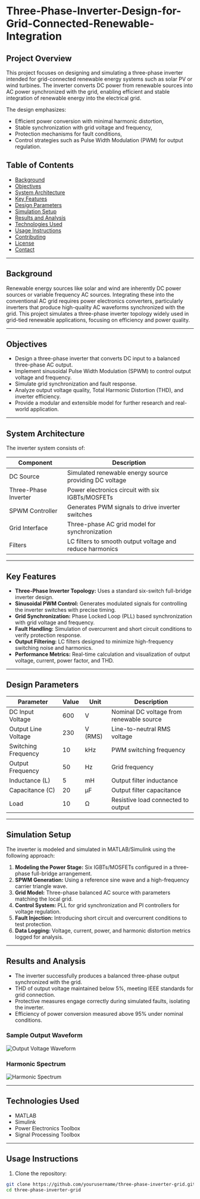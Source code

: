 # Three-Phase-Inverter-Design-for-Grid-Connected-Renewable-Integration




## Project Overview

This project focuses on designing and simulating a three-phase inverter intended for grid-connected renewable energy systems such as solar PV or wind turbines. The inverter converts DC power from renewable sources into AC power synchronized with the grid, enabling efficient and stable integration of renewable energy into the electrical grid.

The design emphasizes:
- Efficient power conversion with minimal harmonic distortion,
- Stable synchronization with grid voltage and frequency,
- Protection mechanisms for fault conditions,
- Control strategies such as Pulse Width Modulation (PWM) for output regulation.

## Table of Contents
- [Background](#background)
- [Objectives](#objectives)
- [System Architecture](#system-architecture)
- [Key Features](#key-features)
- [Design Parameters](#design-parameters)
- [Simulation Setup](#simulation-setup)
- [Results and Analysis](#results-and-analysis)
- [Technologies Used](#technologies-used)
- [Usage Instructions](#usage-instructions)
- [Contributing](#contributing)
- [License](#license)
- [Contact](#contact)

---

## Background

Renewable energy sources like solar and wind are inherently DC power sources or variable frequency AC sources. Integrating these into the conventional AC grid requires power electronics converters, particularly inverters that produce high-quality AC waveforms synchronized with the grid. This project simulates a three-phase inverter topology widely used in grid-tied renewable applications, focusing on efficiency and power quality.

---

## Objectives

- Design a three-phase inverter that converts DC input to a balanced three-phase AC output.
- Implement sinusoidal Pulse Width Modulation (SPWM) to control output voltage and frequency.
- Simulate grid synchronization and fault response.
- Analyze output voltage quality, Total Harmonic Distortion (THD), and inverter efficiency.
- Provide a modular and extensible model for further research and real-world application.

---

## System Architecture

The inverter system consists of:

| Component                | Description                                             |
|--------------------------|---------------------------------------------------------|
| DC Source                | Simulated renewable energy source providing DC voltage |
| Three-Phase Inverter     | Power electronics circuit with six IGBTs/MOSFETs        |
| SPWM Controller          | Generates PWM signals to drive inverter switches        |
| Grid Interface           | Three-phase AC grid model for synchronization            |
| Filters                 | LC filters to smooth output voltage and reduce harmonics |

---

## Key Features

- **Three-Phase Inverter Topology:** Uses a standard six-switch full-bridge inverter design.
- **Sinusoidal PWM Control:** Generates modulated signals for controlling the inverter switches with precise timing.
- **Grid Synchronization:** Phase Locked Loop (PLL) based synchronization with grid voltage and frequency.
- **Fault Handling:** Simulation of overcurrent and short circuit conditions to verify protection response.
- **Output Filtering:** LC filters designed to minimize high-frequency switching noise and harmonics.
- **Performance Metrics:** Real-time calculation and visualization of output voltage, current, power factor, and THD.

---

## Design Parameters

| Parameter             | Value          | Unit          | Description                             |
|-----------------------|----------------|---------------|---------------------------------------|
| DC Input Voltage       | 600            | V             | Nominal DC voltage from renewable source |
| Output Line Voltage    | 230            | V (RMS)       | Line-to-neutral RMS voltage            |
| Switching Frequency    | 10             | kHz           | PWM switching frequency                 |
| Output Frequency       | 50             | Hz            | Grid frequency                         |
| Inductance (L)         | 5              | mH            | Output filter inductance               |
| Capacitance (C)        | 20             | μF            | Output filter capacitance              |
| Load                   | 10             | Ω             | Resistive load connected to output    |

---

## Simulation Setup

The inverter is modeled and simulated in MATLAB/Simulink using the following approach:

1. **Modeling the Power Stage:** Six IGBTs/MOSFETs configured in a three-phase full-bridge arrangement.
2. **SPWM Generation:** Using a reference sine wave and a high-frequency carrier triangle wave.
3. **Grid Model:** Three-phase balanced AC source with parameters matching the local grid.
4. **Control System:** PLL for grid synchronization and PI controllers for voltage regulation.
5. **Fault Injection:** Introducing short circuit and overcurrent conditions to test protection.
6. **Data Logging:** Voltage, current, power, and harmonic distortion metrics logged for analysis.

---

## Results and Analysis

- The inverter successfully produces a balanced three-phase output synchronized with the grid.
- THD of output voltage maintained below 5%, meeting IEEE standards for grid connection.
- Protective measures engage correctly during simulated faults, isolating the inverter.
- Efficiency of power conversion measured above 95% under nominal conditions.

### Sample Output Waveform

![Output Voltage Waveform](docs/output_waveform.png)

### Harmonic Spectrum

![Harmonic Spectrum](docs/harmonic_spectrum.png)

---

## Technologies Used

- MATLAB
- Simulink
- Power Electronics Toolbox
- Signal Processing Toolbox

---

## Usage Instructions

1. Clone the repository:

```bash
git clone https://github.com/yourusername/three-phase-inverter-grid.git
cd three-phase-inverter-grid
